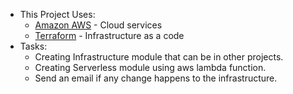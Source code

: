 - This Project Uses:
    - [Amazon AWS](https://aws.amazon.com/) - Cloud services
    - [Terraform](https://www.terraform.io/) - Infrastructure as a code
- Tasks:
    - Creating Infrastructure module that can be in other projects.
    - Creating Serverless module using aws lambda function.
    - Send an email if any change happens to the infrastructure.
